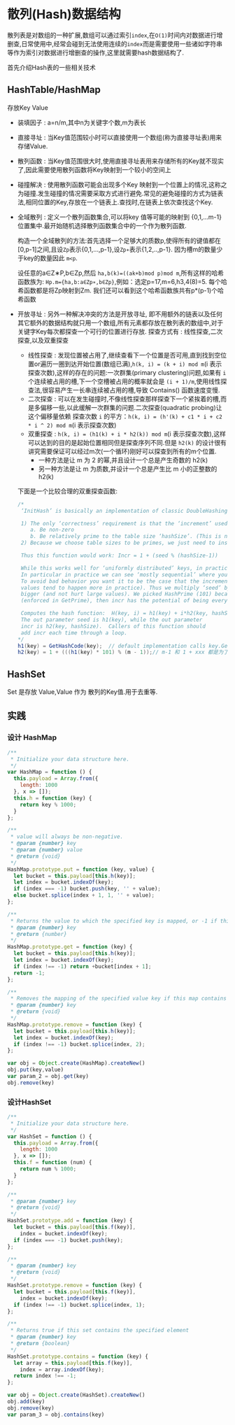 # 散列(Hash)数据结构

散列表是对数组的一种扩展,数组可以通过索引`index`,在`O(1)`时间内对数据进行增删查,日常使用中,经常会碰到无法使用连续的`index`而是需要使用一些诸如字符串等作为索引对数据进行增删查的操作,这里就需要hash数据结构了.

首先介绍Hash表的一些相关技术

## HashTable/HashMap

存放Key Value

* 装填因子 : a=n/m,其中n为关键字个数,m为表长
* 直接寻址 : 当Key值范围较小时可以直接使用一个数组(称为直接寻址表)用来存储Value.
* 散列函数 : 当Key值范围很大时,使用直接寻址表用来存储所有的Key就不现实了,因此需要使用散列函数将Key映射到一个较小的空间上
* 碰撞解决 : 使用散列函数可能会出现多个Key 映射到一个位置上的情况,这称之为碰撞.发生碰撞的情况需要采取方式进行避免.常见的避免碰撞的方式为链表法,相同位置的Key,存放在一个链表上.查找时,在链表上依次查找这个Key.
* 全域散列 : 定义一个散列函数集合,可以将key 值等可能的映射到 {0,1,...m-1} 位置集中.最开始随机选择散列函数集合中的一个作为散列函数.

  构造一个全域散列的方法:首先选择一个足够大的质数p,使得所有的键值都在[0,p-1]之间,且设`Zp`表示{0,1,...,p-1},设`Zp∗`表示{1,2,..,p-1}. 因为槽m的数量少于key的数量因此 `m<p`.

  设任意的a∈Z∗P,b∈Zp,然后 `ha,b(k)=((ak+b)mod p)mod m`,所有这样的哈希函数族为: `Hp.m={ha,b:a∈Zp∗,b∈Zp}`,例如：选定p=17,m=6,h3,4(8)=5. 每个哈希函数都是将Zp映射到Zm.
  我们还可以看到这个哈希函数族共有p*(p-1)个哈希函数

* 开放寻址 : 另外一种解决冲突的方法是开放寻址, 即不用额外的链表以及任何其它额外的数据结构就只用一个数组,所有元素都存放在散列表的数组中,对于关键字Key每次都探查一个可行的位置进行存放.
  探查方式有 : 线性探查,二次探查,以及双重探查
  * 线性探查 : 发现位置被占用了,继续查看下一个位置是否可用,直到找到空位置or遍历一圈到达开始位置(数组已满),`h(k, i) = (k + i) mod m`(i 表示探查次数),这样的存在的问题:一次群集(primary clustering)问题,如果有 `i` 个连续被占用的槽,下一个空槽被占用的概率就会是 `(i + 1)/m`,使用线性探查法,很容易产生一长串连续被占用的槽,导致 Contains() 函数速度变慢.
  * 二次探查 : 可以在发生碰撞时,不像线性探查那样探查下一个紧挨着的槽,而是多偏移一些,以此缓解一次群集的问题.二次探查(quadratic probing)让这个偏移量依赖 探查次数 `i` 的平方：`h(k, i) = (h'(k) + c1 * i + c2 * i ^ 2) mod m`(i 表示探查次数)
  * 双重探查 : `h(k, i) = (h1(k) + i * h2(k)) mod m`(i 表示探查次数),这样可以达到的目的是起始位置相同但是探查序列不同.但是 `h2(k)` 的设计很有讲究需要保证可以经过m次(一个循环)刚好可以探查到所有的m个位置.
    * 一种方法是让 m 为 2 的幂,并且设计一个总是产生奇数的 h2(k)
    * 另一种方法是让 m 为质数,并设计一个总是产生比 m 小的正整数的 h2(k)
  
  下面是一个比较合理的双重探查函数:

  ```cs
  /*
   ‘InitHash’ is basically an implementation of classic DoubleHashing (see http//:en.wikipedia.org/wiki/Double_hashing)  
  
   1) The only ‘correctness’ requirement is that the ‘increment’ used to probe
      a. Be non-zero
      b. Be relatively prime to the table size ‘hashSize’. (This is needed to insure you probe all entries in the table before you ‘wrap’ and visit entries already probed)
   2) Because we choose table sizes to be primes, we just need to insure that the increment is 0 < incr < hashSize
  
   Thus this function would work: Incr = 1 + (seed % (hashSize-1))
  
   While this works well for ‘uniformly distributed’ keys, in practice, non-uniformity is common.
   In particular in practice we can see ‘mostly sequential’ where you get long clusters of keys that ‘pack’.
   To avoid bad behavior you want it to be the case that the increment is ‘large’ even for ‘small’ values (because small
   values tend to happen more in practice). Thus we multiply ‘seed’ by a number that will make these small values
   bigger (and not hurt large values). We picked HashPrime (101) because it was prime, and if ‘hashSize-1’ is not a multiple of HashPrime
   (enforced in GetPrime), then incr has the potential of being every value from 1 to hashSize-1. The choice was largely arbitrary.
  
   Computes the hash function:  H(key, i) = h1(key) + i*h2(key, hashSize).
   The out parameter seed is h1(key), while the out parameter
   incr is h2(key, hashSize).  Callers of this function should
   add incr each time through a loop.
  */
  h1(key) = GetHashCode(key);  // default implementation calls key.GetHashCode();
  h2(key) = 1 + (((h1(key) * 101) % (m - 1));// m-1 和 1 + xxx 都是为了避免h2(key) 产生 0 或者 m 而导致陷入死循环,而 * 101 是为了探查间距尽量分散,并且不可以是 (m-1)的约数
  ```

## HashSet

Set 是存放 Value,Value 作为 散列的Key值.用于去重等.

## 实践

### 设计 HashMap

```javascript
/**
 * Initialize your data structure here.
 */
var HashMap = function () {
  this.payload = Array.from({
    length: 1000
  }, x => []);
  this.h = function (key) {
    return key % 1000;
  }
};

/**
 * value will always be non-negative.
 * @param {number} key
 * @param {number} value
 * @return {void}
 */
HashMap.prototype.put = function (key, value) {
  let bucket = this.payload[this.h(key)];
  let index = bucket.indexOf(key);
  if (index === -1) bucket.push(key, '' + value);
  else bucket.splice(index + 1, 1, '' + value);
};

/**
 * Returns the value to which the specified key is mapped, or -1 if this map contains no mapping for the key
 * @param {number} key
 * @return {number}
 */
HashMap.prototype.get = function (key) {
  let bucket = this.payload[this.h(key)];
  let index = bucket.indexOf(key);
  if (index !== -1) return +bucket[index + 1];
  return -1;
};

/**
 * Removes the mapping of the specified value key if this map contains a mapping for the key
 * @param {number} key
 * @return {void}
 */
HashMap.prototype.remove = function (key) {
  let bucket = this.payload[this.h(key)];
  let index = bucket.indexOf(key);
  if (index !== -1) bucket.splice(index, 2);
};

var obj = Object.create(HashMap).createNew()
obj.put(key,value)
var param_2 = obj.get(key)
obj.remove(key)
```

### 设计HashSet

```javascript
/**
 * Initialize your data structure here.
 */
var HashSet = function () {
  this.payload = Array.from({
    length: 1000
  }, x => []);
  this.f = function (num) {
    return num % 1000;
  }
};

/**
 * @param {number} key
 * @return {void}
 */
HashSet.prototype.add = function (key) {
  let bucket = this.payload[this.f(key)],
    index = bucket.indexOf(key);
  if (index === -1) bucket.push(key);
};

/**
 * @param {number} key
 * @return {void}
 */
HashSet.prototype.remove = function (key) {
  let bucket = this.payload[this.f(key)],
    index = bucket.indexOf(key);
  if (index !== -1) bucket.splice(index, 1);
};

/**
 * Returns true if this set contains the specified element
 * @param {number} key
 * @return {boolean}
 */
HashSet.prototype.contains = function (key) {
  let array = this.payload[this.f(key)],
    index = array.indexOf(key);
  return index !== -1;
};

var obj = Object.create(HashSet).createNew()
obj.add(key)
obj.remove(key)
var param_3 = obj.contains(key)

```